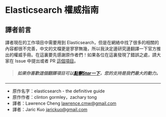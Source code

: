 # Elasticsearch 權威指南



## 譯者前言
譯者現在的工作項目中需要用到 Elasticsearch，但是在網絡中找了很多的相關的內容都很不完善，中文的文檔更是寥寥無幾，所以我決定邊研究邊翻譯一下官方推出的權威手冊。在這裏要先感謝原作者們！如果各位在這裏發現了錯誤之處，請大家在 Issue 中提出或者 PR [這個項目](https://github.com/jaric/elasticsearch-definitive-guide-en/)。

> ##### 如果你喜歡這個翻譯項目可以[點擊Star一下](https://github.com/jaric/elasticsearch-definitive-guide-en/)，您的支持是我們最大的動力。

****
* 原作名字：elasticsearch - the definitive guide
* 原作作者：clinton gormley，zachary tong
* 譯者：Lawrence Cheng <lawrence.cmw@gmail.com>
* 譯者：Jaric Kuo <jarickuo@gmail.com>


